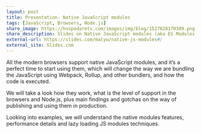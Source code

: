 ```yaml
---
layout: post
title: Presentation- Native JavaScript modules
tags: [JavaScript, Browsers, Node.js]
share_image: https://hospodarets.com/images/img/blog/1527028170389.png
share_description: Slides on Native JavaScript modules (aka ES Modules or ESM)
external-url: https://slides.com/malyw/native-js-modules#/
external_site: Slides.com
---
```


All the modern browsers support native JavaScript modules,
and it’s a perfect time to start using them, which will change the way we are bundling the JavaScript
using Webpack, Rollup, and other bundlers, and how the code is executed.

We will take a look how they work, what is the level of support in the browsers and Node.js,
plus main findings and gotchas on the way of publishing and using them in production.

Looking into examples, we will understand the native modules features,
performance details and lazy loading JS modules techniques.

<div class="more"></div>
